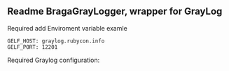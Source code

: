 ## Readme BragaGrayLogger,  wrapper for GrayLog ##
Required add Enviroment variable 
examle

```
GELF_HOST: graylog.rubycon.info
GELF_PORT: 12201
```

Required Graylog configuration: 
